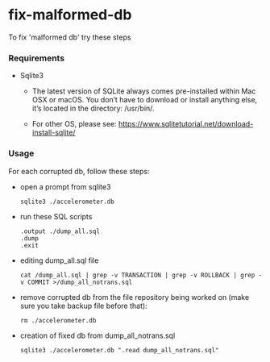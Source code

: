 # fix-malformed-db
To fix 'malformed db' try these steps

### Requirements
- Sqlite3

  * The latest version of SQLite always comes pre-installed within Mac OSX or macOS. You don’t have to download or install anything else, it’s located in the directory: /usr/bin/.

  * For other OS, please see: https://www.sqlitetutorial.net/download-install-sqlite/

### Usage
For each corrupted db, follow these steps:
- open a prompt from sqlite3

  ```
  sqlite3 ./accelerometer.db
  ```
- run these SQL scripts

  ```.mode insert
  .output ./dump_all.sql
  .dump
  .exit
  ```

- editing dump_all.sql file

  ```
  cat /dump_all.sql | grep -v TRANSACTION | grep -v ROLLBACK | grep -v COMMIT >/dump_all_notrans.sql
  ```

- remove corrupted db from the file repository being worked on (make sure you take backup file before that):

  ```
  rm ./accelerometer.db
  ```

- creation of fixed db from dump_all_notrans.sql

  ```
  sqlite3 ./accelerometer.db ".read dump_all_notrans.sql"
  ```



